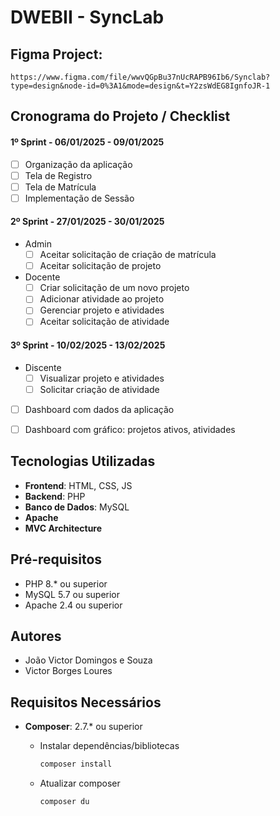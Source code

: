 # DWEBII - SyncLab

## Figma Project:
```blockquote
https://www.figma.com/file/wwvQGpBu37nUcRAPB96Ib6/Synclab?type=design&node-id=0%3A1&mode=design&t=Y2zsWdEG8IgnfoJR-1
```

## Cronograma do Projeto / Checklist
#### 1º Sprint - 06/01/2025 - 09/01/2025
- [ ] Organização da aplicação
- [ ] Tela de Registro
- [ ] Tela de Matrícula
- [ ] Implementação de Sessão

#### 2º Sprint - 27/01/2025 - 30/01/2025
- Admin
  - [ ] Aceitar solicitação de criação de matrícula
  - [ ] Aceitar solicitação de projeto
- Docente
  - [ ] Criar solicitação de um novo projeto
  - [ ] Adicionar atividade ao projeto
  - [ ] Gerenciar projeto e atividades
  - [ ] Aceitar solicitação de atividade

#### 3º Sprint - 10/02/2025 - 13/02/2025
- Discente
  - [ ] Visualizar projeto e atividades
  - [ ] Solicitar criação de atividade
  
- [ ] Dashboard com dados da aplicação
- [ ] Dashboard com gráfico: projetos ativos, atividades


## Tecnologias Utilizadas

- **Frontend**: HTML, CSS, JS
- **Backend**: PHP
- **Banco de Dados**: MySQL
- **Apache**
- **MVC Architecture**

## Pré-requisitos
- PHP 8.* ou superior
- MySQL 5.7 ou superior
- Apache 2.4 ou superior


## Autores
- João Victor Domingos e Souza
- Victor Borges Loures

## Requisitos Necessários
- **Composer**: 2.7.* ou superior
  - Instalar dependências/bibliotecas
    ```bash
    composer install
    ```
    
  - Atualizar composer
    ```bash
    composer du
    ```
